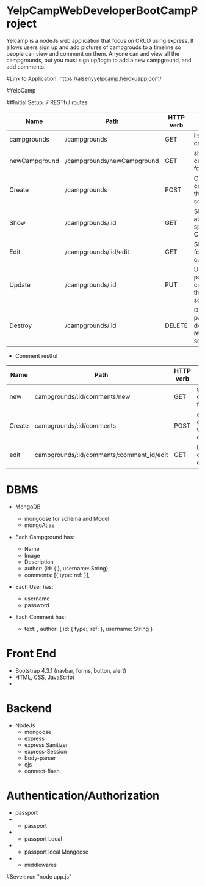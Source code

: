 # YelpCampWebDeveloperBootCampProject

Yelcamp is a nodeJs web application that focus on CRUD using express. It allows users sign up and add pictures of campgrouds to a timeline so people can view and comment on them.
Anyone can and view all the campgrounds, but you must sign up/login to add a new campground, and add comments. 

#Link to Application: https://alsenyyelpcamp.herokuapp.com/

#YelpCamp

##Initial Setup: 7 RESTful routes

|Name|Path|HTTP verb|Purpose|
|----|----|---------|-------|
|campgrounds|/campgrounds|GET|list all campgrounds|
|newCampground|/campgrounds/newCampground|GET|show new campground form|
|Create|/campgrounds|POST|Create a new campground, then redirect somewhere|
|Show|/campgrounds/:id|GET|Show info about one specific Campground|
|Edit|/campgrounds/:id/edit|GET|Show edit form for one campground|
|Update|/campgrounds/:id|PUT|Update a particular campground, then redirect somewhere|
|Destroy|/campgrounds/:id|DELETE|Delete a particular dog, then redirect somewhere|


* Comment restful 


|Name|Path|HTTP verb|Purpose|
|----|----|---------|-------|
| new| campgrounds/:id/comments/new | GET| show comment form|
|Create| campgrounds/:id/comments|POST| show campground with comments |
|edit|campgrounds/:id/comments/:comment_id/edit|GET|EDIT your own comment|

# DBMS
* MongoDB
	* mongoose for schema and Model
	* mongoAtlas

* Each Campground has:
   * Name
   * Image
   * Description
   * author: {id: { }, username: String},
   * comments: [{ type:  ref:  }],

* Each User has:
	* username
	* password
* Each Comment has:
	*  text: , author: { id: { type:, ref:  }, username: String  }

# Front End
* Bootstrap 4.3.1 (navbar, forms, button, alert)
* HTML, CSS, JavaScript
* 

# Backend
  * NodeJs
	* mongoose
	* express
	* express Sanitizer
	* express-Session
	* body-parser
	* ejs
	* connect-flash

# Authentication/Authorization
* passport
* * passport
* * passport Local
* * passport local Mongoose
* * middlewares

#Sever: run "node app.js"
	
